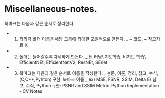 # Miscellaneous-notes.
북마크는 다음과 같은 순서로 정리한다. 
* 1. 최외각 폴더 이름은 해당 그룹에 최대한 포괄적으로 만든다.
   _ ~ 코드, ~ 참고자료 X
   
* 2. 폴더는 들어갈수록 자세하게 만든다. 
   _ 딥 러닝\ 지도학습, 비지도 학습\ EfficientNEt, EfficientNetV2, ResNEt, SEnet

* 3. 북마크는 다음과 같은 순서로 이름을 작성한다. 
   _ 논문, 이론, 정리, 참고, 수식, (C,C++,Pyhton) 구현: 북마크 이름
   _ ex) MSE, PSNR, SSIM, Delta E\ 참고, 수식, Python 구현: PSNR and SSIM Metric: Python Implementation - CV Notes
